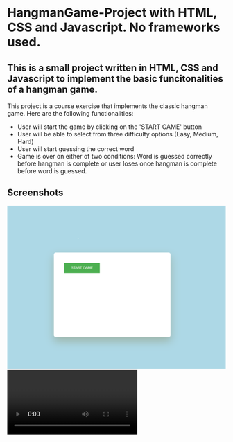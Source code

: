 # HangmanGame-Project with HTML, CSS and Javascript. No frameworks used.

## This is a small project written in HTML, CSS and Javascript to implement the basic funcitonalities of a hangman game.

This project is a course exercise that implements the classic hangman game. Here are the following functionalities:

* User will start the game by clicking on the 'START GAME' button
* User will be able to select from three difficulty options (Easy, Medium, Hard)
* User will start guessing the correct word
* Game is over on either of two conditions: Word is guessed correctly before hangman is complete or user loses once hangman is complete before word is guessed.

## Screenshots
<img src="/images/Start-Game.png" alt="Screenshot of the start game of the page]">
<video src="/images/choose-difficulty-page.mp4" alt="Video screenshot of user choosing difficulty">
<img src="/images/example-of-playing-the-game.png" alt="Screenshot of a general example of user playing the game">


## Some basic git command:
```
git status
git add
git commit
git push

```
